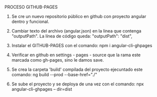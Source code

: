 

PROCESO GITHUB-PAGES
1. Se cre un nuevo repositorio público en github con proyecto angular dentro y funcional.

2. Cambiar texto del archivo (angular.json) en la linea que contenga "outputPath". La línea de código queda:
   "outputPath": "dist",

3. Instalar el GITHUB-PAGES con el comando:
   npm i angular-cli-ghpages

4. Verificar en github en settings - pages - source que la rama este marcada como gh-pages, sino le damos save.

5. Se crea la carpeta 'build' compilada del proyecto ejecuntado este comando:
   ng build --prod --base-href="./"

6. Se sube el proyecto y se deploya de una vez con el comando:
   npx angular-cli-ghpages – dir=dist

